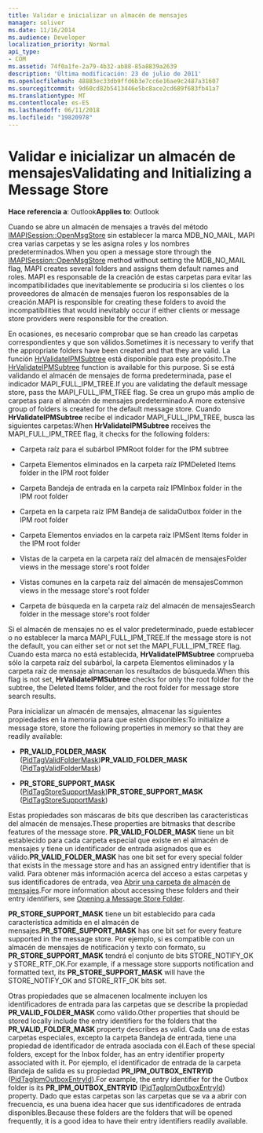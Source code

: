 ```yaml
---
title: Validar e inicializar un almacén de mensajes
manager: soliver
ms.date: 11/16/2014
ms.audience: Developer
localization_priority: Normal
api_type:
- COM
ms.assetid: 74f0a1fe-2a79-4b32-ab88-85a8839a2639
description: 'Última modificación: 23 de julio de 2011'
ms.openlocfilehash: 48883ec33db9ffd6b3e7cc6e16ae9c2487a31607
ms.sourcegitcommit: 9d60cd82b5413446e5bc8ace2cd689f683fb41a7
ms.translationtype: MT
ms.contentlocale: es-ES
ms.lasthandoff: 06/11/2018
ms.locfileid: "19820978"
---
```

# <a name="validating-and-initializing-a-message-store"></a><span data-ttu-id="bbdd9-103">Validar e inicializar un almacén de mensajes</span><span class="sxs-lookup"><span data-stu-id="bbdd9-103">Validating and Initializing a Message Store</span></span>

  
  
<span data-ttu-id="bbdd9-104">**Hace referencia a**: Outlook</span><span class="sxs-lookup"><span data-stu-id="bbdd9-104">**Applies to**: Outlook</span></span> 
  
<span data-ttu-id="bbdd9-105">Cuando se abre un almacén de mensajes a través del método [IMAPISession::OpenMsgStore](imapisession-openmsgstore.md) sin establecer la marca MDB_NO_MAIL, MAPI crea varias carpetas y se les asigna roles y los nombres predeterminados.</span><span class="sxs-lookup"><span data-stu-id="bbdd9-105">When you open a message store through the [IMAPISession::OpenMsgStore](imapisession-openmsgstore.md) method without setting the MDB_NO_MAIL flag, MAPI creates several folders and assigns them default names and roles.</span></span> <span data-ttu-id="bbdd9-106">MAPI es responsable de la creación de estas carpetas para evitar las incompatibilidades que inevitablemente se produciría si los clientes o los proveedores de almacén de mensajes fueron los responsables de la creación.</span><span class="sxs-lookup"><span data-stu-id="bbdd9-106">MAPI is responsible for creating these folders to avoid the incompatibilities that would inevitably occur if either clients or message store providers were responsible for the creation.</span></span> 
  
<span data-ttu-id="bbdd9-107">En ocasiones, es necesario comprobar que se han creado las carpetas correspondientes y que son válidos.</span><span class="sxs-lookup"><span data-stu-id="bbdd9-107">Sometimes it is necessary to verify that the appropriate folders have been created and that they are valid.</span></span> <span data-ttu-id="bbdd9-108">La función [HrValidateIPMSubtree](hrvalidateipmsubtree.md) está disponible para este propósito.</span><span class="sxs-lookup"><span data-stu-id="bbdd9-108">The [HrValidateIPMSubtree](hrvalidateipmsubtree.md) function is available for this purpose.</span></span> <span data-ttu-id="bbdd9-109">Si se está validando el almacén de mensajes de forma predeterminada, pase el indicador MAPI_FULL_IPM_TREE.</span><span class="sxs-lookup"><span data-stu-id="bbdd9-109">If you are validating the default message store, pass the MAPI_FULL_IPM_TREE flag.</span></span> <span data-ttu-id="bbdd9-110">Se crea un grupo más amplio de carpetas para el almacén de mensajes predeterminado.</span><span class="sxs-lookup"><span data-stu-id="bbdd9-110">A more extensive group of folders is created for the default message store.</span></span> <span data-ttu-id="bbdd9-111">Cuando **HrValidateIPMSubtree** recibe el indicador MAPI_FULL_IPM_TREE, busca las siguientes carpetas:</span><span class="sxs-lookup"><span data-stu-id="bbdd9-111">When **HrValidateIPMSubtree** receives the MAPI_FULL_IPM_TREE flag, it checks for the following folders:</span></span> 
  
- <span data-ttu-id="bbdd9-112">Carpeta raíz para el subárbol IPM</span><span class="sxs-lookup"><span data-stu-id="bbdd9-112">Root folder for the IPM subtree</span></span>
    
- <span data-ttu-id="bbdd9-113">Carpeta Elementos eliminados en la carpeta raíz IPM</span><span class="sxs-lookup"><span data-stu-id="bbdd9-113">Deleted Items folder in the IPM root folder</span></span>
    
- <span data-ttu-id="bbdd9-114">Carpeta Bandeja de entrada en la carpeta raíz IPM</span><span class="sxs-lookup"><span data-stu-id="bbdd9-114">Inbox folder in the IPM root folder</span></span>
    
- <span data-ttu-id="bbdd9-115">Carpeta en la carpeta raíz IPM Bandeja de salida</span><span class="sxs-lookup"><span data-stu-id="bbdd9-115">Outbox folder in the IPM root folder</span></span>
    
- <span data-ttu-id="bbdd9-116">Carpeta Elementos enviados en la carpeta raíz IPM</span><span class="sxs-lookup"><span data-stu-id="bbdd9-116">Sent Items folder in the IPM root folder</span></span>
    
- <span data-ttu-id="bbdd9-117">Vistas de la carpeta en la carpeta raíz del almacén de mensajes</span><span class="sxs-lookup"><span data-stu-id="bbdd9-117">Folder views in the message store's root folder</span></span>
    
- <span data-ttu-id="bbdd9-118">Vistas comunes en la carpeta raíz del almacén de mensajes</span><span class="sxs-lookup"><span data-stu-id="bbdd9-118">Common views in the message store's root folder</span></span>
    
- <span data-ttu-id="bbdd9-119">Carpeta de búsqueda en la carpeta raíz del almacén de mensajes</span><span class="sxs-lookup"><span data-stu-id="bbdd9-119">Search folder in the message store's root folder</span></span>
    
<span data-ttu-id="bbdd9-120">Si el almacén de mensajes no es el valor predeterminado, puede establecer o no establecer la marca MAPI_FULL_IPM_TREE.</span><span class="sxs-lookup"><span data-stu-id="bbdd9-120">If the message store is not the default, you can either set or not set the MAPI_FULL_IPM_TREE flag.</span></span> <span data-ttu-id="bbdd9-121">Cuando esta marca no está establecida, **HrValidateIPMSubtree** comprueba sólo la carpeta raíz del subárbol, la carpeta Elementos eliminados y la carpeta raíz de mensaje almacenan los resultados de búsqueda.</span><span class="sxs-lookup"><span data-stu-id="bbdd9-121">When this flag is not set, **HrValidateIPMSubtree** checks for only the root folder for the subtree, the Deleted Items folder, and the root folder for message store search results.</span></span> 
  
<span data-ttu-id="bbdd9-122">Para inicializar un almacén de mensajes, almacenar las siguientes propiedades en la memoria para que estén disponibles:</span><span class="sxs-lookup"><span data-stu-id="bbdd9-122">To initialize a message store, store the following properties in memory so that they are readily available:</span></span>
  
- <span data-ttu-id="bbdd9-123">**PR_VALID_FOLDER_MASK** ([PidTagValidFolderMask](pidtagvalidfoldermask-canonical-property.md))</span><span class="sxs-lookup"><span data-stu-id="bbdd9-123">**PR_VALID_FOLDER_MASK** ([PidTagValidFolderMask](pidtagvalidfoldermask-canonical-property.md))</span></span>
    
- <span data-ttu-id="bbdd9-124">**PR_STORE_SUPPORT_MASK** ([PidTagStoreSupportMask](pidtagstoresupportmask-canonical-property.md))</span><span class="sxs-lookup"><span data-stu-id="bbdd9-124">**PR_STORE_SUPPORT_MASK** ([PidTagStoreSupportMask](pidtagstoresupportmask-canonical-property.md))</span></span>
    
<span data-ttu-id="bbdd9-125">Estas propiedades son máscaras de bits que describen las características del almacén de mensajes.</span><span class="sxs-lookup"><span data-stu-id="bbdd9-125">These properties are bitmasks that describe features of the message store.</span></span> <span data-ttu-id="bbdd9-126">**PR_VALID_FOLDER_MASK** tiene un bit establecido para cada carpeta especial que existe en el almacén de mensajes y tiene un identificador de entrada asignados que es válido.</span><span class="sxs-lookup"><span data-stu-id="bbdd9-126">**PR_VALID_FOLDER_MASK** has one bit set for every special folder that exists in the message store and has an assigned entry identifier that is valid.</span></span> <span data-ttu-id="bbdd9-127">Para obtener más información acerca del acceso a estas carpetas y sus identificadores de entrada, vea [Abrir una carpeta de almacén de mensajes](opening-a-message-store-folder.md).</span><span class="sxs-lookup"><span data-stu-id="bbdd9-127">For more information about accessing these folders and their entry identifiers, see [Opening a Message Store Folder](opening-a-message-store-folder.md).</span></span> 
  
 <span data-ttu-id="bbdd9-128">**PR_STORE_SUPPORT_MASK** tiene un bit establecido para cada característica admitida en el almacén de mensajes.</span><span class="sxs-lookup"><span data-stu-id="bbdd9-128">**PR_STORE_SUPPORT_MASK** has one bit set for every feature supported in the message store.</span></span> <span data-ttu-id="bbdd9-129">Por ejemplo, si es compatible con un almacén de mensajes de notificación y texto con formato, su **PR_STORE_SUPPORT_MASK** tendrá el conjunto de bits STORE_NOTIFY_OK y STORE_RTF_OK.</span><span class="sxs-lookup"><span data-stu-id="bbdd9-129">For example, if a message store supports notification and formatted text, its **PR_STORE_SUPPORT_MASK** will have the STORE_NOTIFY_OK and STORE_RTF_OK bits set.</span></span> 
  
<span data-ttu-id="bbdd9-130">Otras propiedades que se almacenen localmente incluyen los identificadores de entrada para las carpetas que se describe la propiedad **PR_VALID_FOLDER_MASK** como válido.</span><span class="sxs-lookup"><span data-stu-id="bbdd9-130">Other properties that should be stored locally include the entry identifiers for the folders that the **PR_VALID_FOLDER_MASK** property describes as valid.</span></span> <span data-ttu-id="bbdd9-131">Cada una de estas carpetas especiales, excepto la carpeta Bandeja de entrada, tiene una propiedad de identificador de entrada asociada con él.</span><span class="sxs-lookup"><span data-stu-id="bbdd9-131">Each of these special folders, except for the Inbox folder, has an entry identifier property associated with it.</span></span> <span data-ttu-id="bbdd9-132">Por ejemplo, el identificador de entrada de la carpeta Bandeja de salida es su propiedad **PR_IPM_OUTBOX_ENTRYID** ([PidTagIpmOutboxEntryId](pidtagipmoutboxentryid-canonical-property.md)).</span><span class="sxs-lookup"><span data-stu-id="bbdd9-132">For example, the entry identifier for the Outbox folder is its **PR_IPM_OUTBOX_ENTRYID** ([PidTagIpmOutboxEntryId](pidtagipmoutboxentryid-canonical-property.md)) property.</span></span> <span data-ttu-id="bbdd9-133">Dado que estas carpetas son las carpetas que se va a abrir con frecuencia, es una buena idea hacer que sus identificadores de entrada disponibles.</span><span class="sxs-lookup"><span data-stu-id="bbdd9-133">Because these folders are the folders that will be opened frequently, it is a good idea to have their entry identifiers readily available.</span></span>
  

